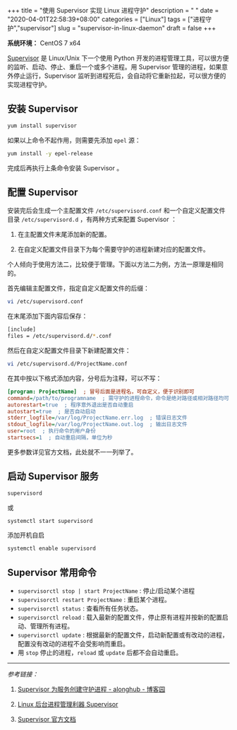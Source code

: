 +++
title = "使用 Supervisor 实现 Linux 进程守护"
description = " "
date = "2020-04-01T22:58:39+08:00"
categories = ["Linux"]
tags = ["进程守护","supervisor"]
slug = "supervisor-in-linux-daemon"
draft = false
+++

**系统环境：** CentOS 7 x64

[Supervisor](http://supervisord.org/) 是 Linux/Unix 下一个使用 Python 开发的进程管理工具，可以很方便的监听、启动、停止、重启一个或多个进程。用 Supervisor 管理的进程，如果意外停止运行，Supervisor 监听到进程死后，会自动将它重新拉起，可以很方便的实现进程守护。

## 安装 Supervisor

```bash
yum install supervisor
```

如果以上命令不起作用，则需要先添加 `epel` 源：

```bash
yum install -y epel-release
````

完成后再执行上条命令安装 Supervisor 。


## 配置 Supervisor

安装完后会生成一个主配置文件 `/etc/supervisord.conf` 和一个自定义配置文件目录 `/etc/supervisord.d` ，有两种方式来配置 Supervisor ：

1. 在主配置文件末尾添加新的配置。

2. 在自定义配置文件目录下为每个需要守护的进程新建对应的配置文件。

个人倾向于使用方法二，比较便于管理。下面以方法二为例，方法一原理是相同的。

首先编辑主配置文件，指定自定义配置文件的后缀：

```bash
vi /etc/supervisord.conf
```

在末尾添加下面内容后保存：

```bash
[include]
files = /etc/supervisord.d/*.conf
```

然后在自定义配置文件目录下新建配置文件：

```bash
vi /etc/supervisord.d/ProjectName.conf
```

在其中按以下格式添加内容，分号后为注释，可以不写：

```ini
[program: ProjectName]  ; 冒号后面是进程名，可自定义，便于识别即可
command=/path/to/programname  ; 需守护的进程命令，命令是绝对路径或相对路径均可
autorestart=true  ; 程序意外退出是否自动重启
autostart=true  ; 是否自动启动
stderr_logfile=/var/log/ProjectName.err.log  ; 错误日志文件
stdout_logfile=/var/log/ProjectName.out.log  ; 输出日志文件
user=root  ; 执行命令的用户身份
startsecs=1  ; 自动重启间隔，单位为秒
```

更多参数详见官方文档，此处就不一一列举了。

## 启动 Supervisor 服务

```bash
supervisord
```

或

```bash
systemctl start supervisord
```

添加开机自启

```bash
systemctl enable supervisord
```

## Supervisor 常用命令

* `supervisorctl stop | start ProjectName` : 停止/启动某个进程
* `supervisorctl restart ProjectName` : 重启某个进程。
* `supervisorctl status` : 查看所有任务状态。
* `supervisorctl reload` : 载入最新的配置文件，停止原有进程并按新的配置启动、管理所有进程。
* `supervisorctl update` : 根据最新的配置文件，启动新配置或有改动的进程，配置没有改动的进程不会受影响而重启。
* 用 `stop` 停止的进程，`reload` 或 `update` 后都不会自动重启。 

---

*参考链接：*

1. [Supervisor 为服务创建守护进程 - alonghub - 博客园](https://www.cnblogs.com/along21/p/10255681.html)

2. [Linux 后台进程管理利器 Supervisor](https://kuanghy.github.io/2016/03/21/supervisor)

3. [Supervisor 官方文档](http://supervisord.org/)